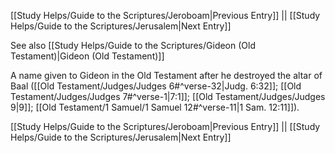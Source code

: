 [[Study Helps/Guide to the Scriptures/Jeroboam|Previous Entry]]  ||  [[Study Helps/Guide to the Scriptures/Jerusalem|Next Entry]]

 See also [[Study Helps/Guide to the Scriptures/Gideon (Old Testament)|Gideon (Old Testament)]]

 A name given to Gideon in the Old Testament after he destroyed the altar of Baal ([[Old Testament/Judges/Judges 6#^verse-32|Judg. 6:32]]; [[Old Testament/Judges/Judges 7#^verse-1|7:1]]; [[Old Testament/Judges/Judges 9|9]]; [[Old Testament/1 Samuel/1 Samuel 12#^verse-11|1 Sam. 12:11]]).

[[Study Helps/Guide to the Scriptures/Jeroboam|Previous Entry]]  ||  [[Study Helps/Guide to the Scriptures/Jerusalem|Next Entry]]